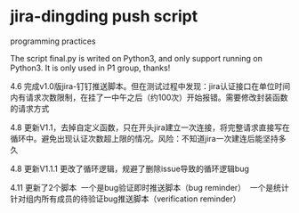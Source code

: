 # jira-dingding push script
programming practices

The script final.py is writed on Python3, and only support running on Python3.
It is only used in P1 group, thanks!

4.6
完成v1.0版jira-钉钉推送脚本。但在测试过程中发现：jira认证接口在单位时间内有请求次数限制，在挂了一中午之后（约100次）开始报错。需要修改封装函数的请求方式

4.8
更新V1.1，去掉自定义函数，只在开头jira建立一次连接，将完整请求直接写在循环中。避免出现认证次数超上限的情况。风险：不知道jira一次建连后能坚持多久

4.8
更新V1.1.1 更改了循环逻辑，规避了删除issue导致的循环逻辑bug

4.11
更新了2个脚本  一个是bug验证即时推送脚本（bug reminder）  一个是统计针对组内所有成员的待验证bug推送脚本（verification reminder）

